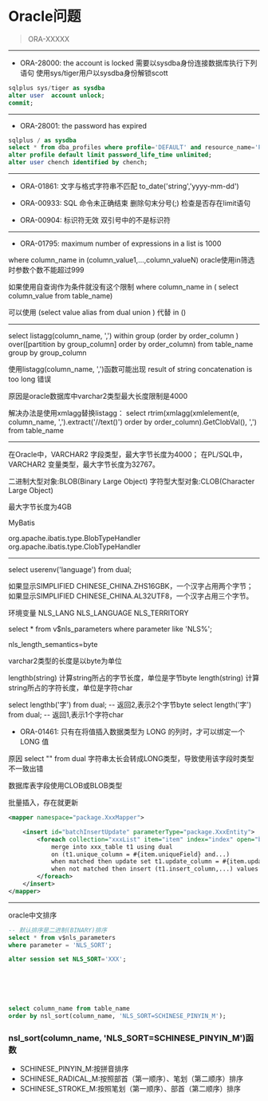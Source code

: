# Oracle问题
> ORA-XXXXX
---

- ORA-28000: the account is locked
需要以sysdba身份连接数据库执行下列语句
使用sys/tiger用户以sysdba身份解锁scott
```sql
sqlplus sys/tiger as sysdba
alter user  account unlock;
commit;
```
---
- ORA-28001: the password has expired

```sql
sqlplus / as sysdba
select * from dba_profiles where profile='DEFAULT' and resource_name='PASSWORD_LIFE_TIME';
alter profile default limit password_life_time unlimited;
alter user chench identified by chench;
```
---

- ORA-01861: 文字与格式字符串不匹配
to_date('string','yyyy-mm-dd')

- ORA-00933: SQL 命令未正确结束
删除句末分号(;)
检查是否存在limit语句


- ORA-00904:  标识符无效
双引号中的不是标识符



---

- ORA-01795: maximum number of expressions in a list is 1000

where column_name in (column_value1,...,column_valueN)
oracle使用in筛选时参数个数不能超过999


如果使用自查询作为条件就没有这个限制
where column_name in ( select column_value from table_name)


可以使用 (select value alias from dual union ) 代替 in ()



---

select listagg(column_name, ',') within group (order by order_column )
over([partition by group_column] order by order_column)
from table_name
group by group_column

使用listagg(column_name, ',')函数可能出现 result of string concatenation is too long 错误

原因是oracle数据库中varchar2类型最大长度限制是4000

解决办法是使用xmlagg替换listagg：
select rtrim(xmlagg(xmlelement(e, column_name, ',').extract('//text()')
 order by order_column).GetClobVal(), ',') from table_name

---


 在Oracle中，VARCHAR2 字段类型，最大字节长度为4000；
 在PL/SQL中，VARCHAR2 变量类型，最大字节长度为32767。



二进制大型对象:BLOB(Binary Large Object)
字符型大型对象:CLOB(Character Large Object)

最大字节长度为4GB

MyBatis

org.apache.ibatis.type.BlobTypeHandler
org.apache.ibatis.type.ClobTypeHandler


<result property="clob_property" javaType="" column="clob_column" jdbcType="Clob" typeHandler="org.apache.ibatis.type.ClobTypeHandler" />

---


select userenv('language') from dual;

如果显示SIMPLIFIED CHINESE_CHINA.ZHS16GBK，一个汉字占用两个字节；
如果显示SIMPLIFIED CHINESE_CHINA.AL32UTF8，一个汉字占用三个字节。


环境变量
NLS_LANG
NLS_LANGUAGE
NLS_TERRITORY

select * from v$nls_parameters
where parameter like 'NLS%';

nls_length_semantics=byte

varchar2类型的长度是以byte为单位


lengthb(string) 计算string所占的字节长度，单位是字节byte
length(string)  计算string所占的字符长度，单位是字符char

select lengthb('字') from dual; -- 返回2,表示2个字节byte
select length('字')  from dual; -- 返回1,表示1个字符char


- ORA-01461: 只有在将值插入数据类型为 LONG 的列时，才可以绑定一个 LONG 值

原因
select "" from dual
字符串太长会转成LONG类型，导致使用该字段时类型不一致出错

数据库表字段使用CLOB或BLOB类型

批量插入，存在就更新
```xml
<mapper namespace="package.XxxMapper">

    <insert id="batchInsertUpdate" parameterType="package.XxxEntity">
        <foreach collection="xxxList" item="item" index="index" open="begin" separator=" " close="end;">
            merge into xxx_table t1 using dual
            on (t1.unique_column = #{item.uniqueField} and...)
            when matched then update set t1.update_column = #{item.updateField},...
            when not matched then insert (t1.insert_column,...) values (#{item.insertField},...)
        </foreach>
    </insert>
</mapper>
```


---
oracle中文排序

```sql
-- 默认排序是二进制(BINARY)排序
select * from v$nls_parameters
where parameter = 'NLS_SORT';

alter session set NLS_SORT='XXX';






select column_name from table_name
order by nsl_sort(column_name, 'NLS_SORT=SCHINESE_PINYIN_M');

```

### nsl_sort(column_name, 'NLS_SORT=SCHINESE_PINYIN_M')函数
- SCHINESE_PINYIN_M:按拼音排序
- SCHINESE_RADICAL_M:按照部首（第一顺序）、笔划（第二顺序）排序
- SCHINESE_STROKE_M:按照笔划（第一顺序）、部首（第二顺序）排序



